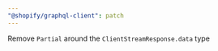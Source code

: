 ```yaml
---
"@shopify/graphql-client": patch
---
```


Remove `Partial` around the `ClientStreamResponse.data` type
